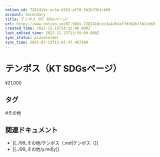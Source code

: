 ```yaml
---
notion_id: 728241dc-ec3a-42b3-af7d-3b2b73b1cb69
account: Secondary
title: テンポス（KT SDGsページ）
url: https://www.notion.so/KT-SDGs-728241dcec3a42b3af7d3b2b73b1cb69
created_time: 2022-12-15T14:52:00.000Z
last_edited_time: 2022-12-22T13:59:00.000Z
sync_status: placeholder
sync_time: 2025-07-12T15:01:47.467109
---
```

# テンポス（KT SDGsページ）

¥21,000

## タグ

#その他 

## 関連ドキュメント

- [[../99_その他/テンポス（.md|テンポス（]]
- [[../99_その他/y.md|y]]
